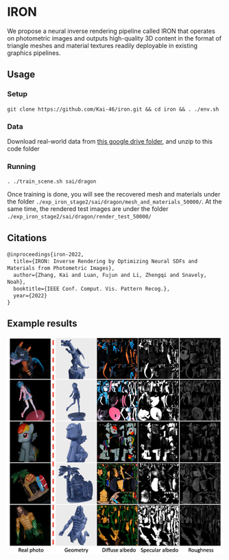 # IRON
We propose a neural inverse rendering pipeline called IRON that operates on photometric images and outputs high-quality 3D content in the format of triangle meshes and material textures readily deployable in existing graphics pipelines.

## Usage

### Setup
```shell
git clone https://github.com/Kai-46/iron.git && cd iron && . ./env.sh
```

### Data
Download real-world data from [this google drive folder](https://drive.google.com/file/d/1SwQ2MX8hjAHO3V86saXlgIK9Uevlvh-i/view?usp=sharing), and unzip to this code folder

### Running
```shell
. ./train_scene.sh sai/dragon
```
Once training is done, you will see the recovered mesh and materials under the folder ```./exp_iron_stage2/sai/dragon/mesh_and_materials_50000/```. At the same time, the rendered test images are under the folder ``````./exp_iron_stage2/sai/dragon/render_test_50000/``````

## Citations
```
@inproceedings{iron-2022,
  title={IRON: Inverse Rendering by Optimizing Neural SDFs and Materials from Photometric Images},
  author={Zhang, Kai and Luan, Fujun and Li, Zhengqi and Snavely, Noah},
  booktitle={IEEE Conf. Comput. Vis. Pattern Recog.},
  year={2022}
}
```

## Example results
![example results](./readme_resources/assets_lowres.png)
